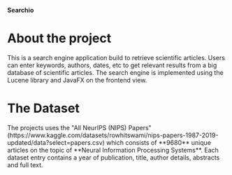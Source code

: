 **Searchio**


<h1>About the project</h1>
This is a search engine application build to retrieve scientific articles. Users can enter keywords, authors, dates, etc to get relevant results from a big database of scientific articles.
The search engine is implemented using the Lucene library and JavaFX on the frontend view.



<h1>The Dataset</h1>
The projects uses the "All NeurIPS (NIPS) Papers" (https://www.kaggle.com/datasets/rowhitswami/nips-papers-1987-2019-updated/data?select=papers.csv) which consists of **9680** unique articles on the topic of **Neural Information Processing Systems**. Each dataset entry contains a year of publication, title, author details, abstracts and full text. 



